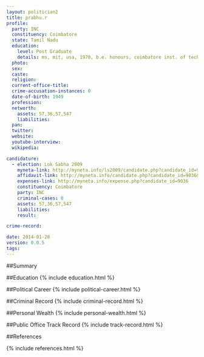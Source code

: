 ```yaml
---
layout: politician2
title: prabhu.r
profile: 
  party: INC
  constituency: Coimbatore
  state: Tamil Nadu
  education: 
    level: Post Graduate
    details: ms, mit, usa, 1970, b.e. honours, coimbatore inst. of technology, 1968
  photo: 
  sex: 
  caste: 
  religion: 
  current-office-title: 
  crime-accusation-instances: 0
  date-of-birth: 1949
  profession: 
  networth: 
    assets: 57,36,57,547
    liabilities: 
  pan: 
  twitter: 
  website: 
  youtube-interview: 
  wikipedia: 

candidature: 
  - election: Lok Sabha 2009
    myneta-link: http://myneta.info/ls2009/candidate.php?candidate_id=9036
    affidavit-link: http://myneta.info/candidate.php?candidate_id=9036&scan=original
    expenses-link: http://myneta.info/expense.php?candidate_id=9036
    constituency: Coimbatore 
    party: INC
    criminal-cases: 0
    assets: 57,36,57,547
    liabilities: 
    result:  

crime-record: 

date: 2014-01-28
version: 0.0.5
tags: 
---
```

##Summary


##Education
{% include education.html %}


##Political Career
{% include political-career.html %}


##Criminal Record
{% include criminal-record.html %}


##Personal Wealth
{% include personal-wealth.html %}


##Public Office Track Record
{% include track-record.html %}


##References


{% include references.html %}